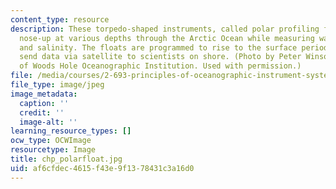 ```yaml
---
content_type: resource
description: These torpedo-shaped instruments, called polar profiling floats, drift
  nose-up at various depths through the Arctic Ocean while measuring water temperature
  and salinity. The floats are programmed to rise to the surface periodically and
  send data via satellite to scientists on shore. (Photo by Peter Winsor. Courtesy
  of Woods Hole Oceanographic Institution. Used with permission.)
file: /media/courses/2-693-principles-of-oceanographic-instrument-systems-sensors-and-measurements-13-998-spring-2004/af6cfdec4615f43e9f1378431c3a16d0_chp_polarfloat.jpg
file_type: image/jpeg
image_metadata:
  caption: ''
  credit: ''
  image-alt: ''
learning_resource_types: []
ocw_type: OCWImage
resourcetype: Image
title: chp_polarfloat.jpg
uid: af6cfdec-4615-f43e-9f13-78431c3a16d0
---
```

